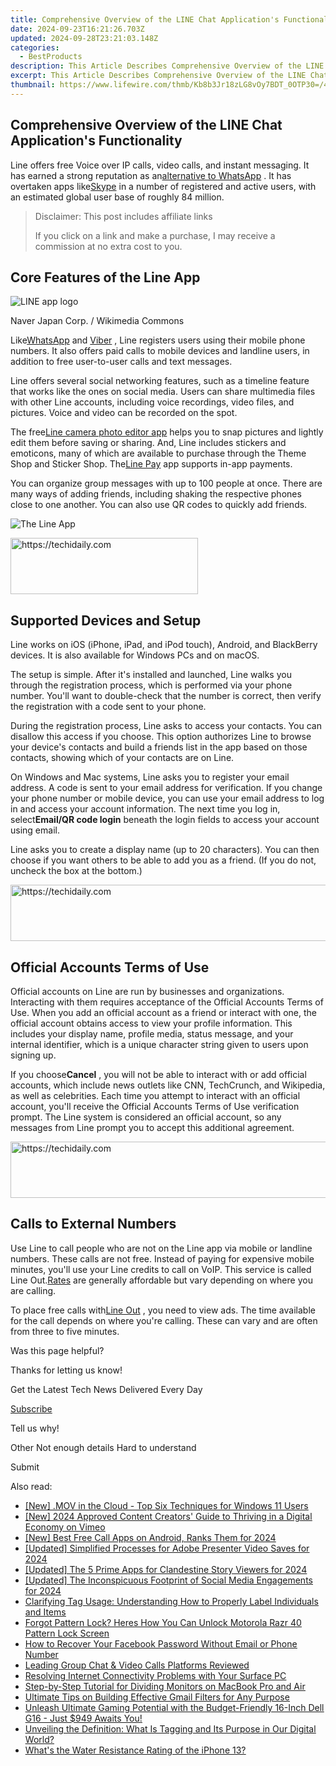 ```yaml
---
title: Comprehensive Overview of the LINE Chat Application's Functionality
date: 2024-09-23T16:21:26.703Z
updated: 2024-09-28T23:21:03.148Z
categories:
  - BestProducts
description: This Article Describes Comprehensive Overview of the LINE Chat Application's Functionality
excerpt: This Article Describes Comprehensive Overview of the LINE Chat Application's Functionality
thumbnail: https://www.lifewire.com/thmb/Kb8b3Jr18zLG8vOy7BDT_0OTP30=/400x300/filters:no_upscale():max_bytes(150000):strip_icc():format(webp)/line-app-logo-ccdacd0f7c344b3d9d4847edcb90733d.jpg
---
```


## Comprehensive Overview of the LINE Chat Application's Functionality
 Line offers free Voice over IP calls, video calls, and instant messaging. It has earned a strong reputation as an[alternative to WhatsApp](https://www.lifewire.com/line-vs-whatsapp-comparison-3426587) . It has overtaken apps like[Skype](https://www.lifewire.com/what-is-skype-3426903) in a number of registered and active users, with an estimated global user base of roughly 84 million.

>  Disclaimer: This post includes affiliate links
>
>  If you click on a link and make a purchase, I may receive a commission at no extra cost to you.
>

## Core Features of the Line App

![LINE app logo](https://www.lifewire.com/thmb/T9ZwLGRTmm3z2P4otHRuFzURwY4=/1500x0/filters:no_upscale():max_bytes(150000):strip_icc():format(webp)/line-app-logo-ccdacd0f7c344b3d9d4847edcb90733d.jpg)

 Naver Japan Corp. / Wikimedia Commons

 Like[WhatsApp](https://www.lifewire.com/what-is-whatsapp-all-about-4781062) and [Viber](https://www.lifewire.com/viber-app-review-3426625) , Line registers users using their mobile phone numbers. It also offers paid calls to mobile devices and landline users, in addition to free user-to-user calls and text messages.

 Line offers several social networking features, such as a timeline feature that works like the ones on social media. Users can share multimedia files with other Line accounts, including voice recordings, video files, and pictures. Voice and video can be recorded on the spot.

 The free[Line camera photo editor app](http://camera.line.me/) helps you to snap pictures and lightly edit them before saving or sharing. And, Line includes stickers and emoticons, many of which are available to purchase through the Theme Shop and Sticker Shop. The[Line Pay](https://pay.line.me/) app supports in-app payments.

 You can organize group messages with up to 100 people at once. There are many ways of adding friends, including shaking the respective phones close to one another. You can also use QR codes to quickly add friends.

![The Line App](https://www.lifewire.com/thmb/n5UychPYoFk77SxjumwpaNjHfZw=/1500x0/filters:no_upscale():max_bytes(150000):strip_icc():format(webp)/TheLineAppiOS-57cd24fca3574f079fdf51c33c30e672.jpg)

<!-- affiliate ads begin -->
<a href="https://aligracehair.sjv.io/c/5597632/2047361/19272" target="_top" id="2047361">
  <img src="//a.impactradius-go.com/display-ad/19272-2047361" border="0" alt="https://techidaily.com" width="300" height="90"/>
</a>
<img height="0" width="0" src="https://aligracehair.sjv.io/i/5597632/2047361/19272" style="position:absolute;visibility:hidden;" border="0" />
<!-- affiliate ads end -->

## Supported Devices and Setup

 Line works on iOS (iPhone, iPad, and iPod touch), Android, and BlackBerry devices. It is also available for Windows PCs and on macOS.

 The setup is simple. After it's installed and launched, Line walks you through the registration process, which is performed via your phone number. You'll want to double-check that the number is correct, then verify the registration with a code sent to your phone.

 During the registration process, Line asks to access your contacts. You can disallow this access if you choose. This option authorizes Line to browse your device's contacts and build a friends list in the app based on those contacts, showing which of your contacts are on Line.

 On Windows and Mac systems, Line asks you to register your email address. A code is sent to your email address for verification. If you change your phone number or mobile device, you can use your email address to log in and access your account information. The next time you log in, select**Email/QR code login** beneath the login fields to access your account using email.

 Line asks you to create a display name (up to 20 characters). You can then choose if you want others to be able to add you as a friend. (If you do not, uncheck the box at the bottom.)

<!-- affiliate ads begin -->
<a href="https://appsumo.8odi.net/c/5597632/2144279/7443" target="_top" id="2144279">
  <img src="//a.impactradius-go.com/display-ad/7443-2144279" border="0" alt="https://techidaily.com" width="728" height="90"/>
</a>
<img height="0" width="0" src="https://appsumo.8odi.net/i/5597632/2144279/7443" style="position:absolute;visibility:hidden;" border="0" />
<!-- affiliate ads end -->

## Official Accounts Terms of Use

 Official accounts on Line are run by businesses and organizations. Interacting with them requires acceptance of the Official Accounts Terms of Use. When you add an official account as a friend or interact with one, the official account obtains access to view your profile information. This includes your display name, profile media, status message, and your internal identifier, which is a unique character string given to users upon signing up.

 If you choose**Cancel** , you will not be able to interact with or add official accounts, which include news outlets like CNN, TechCrunch, and Wikipedia, as well as celebrities. Each time you attempt to interact with an official account, you'll receive the Official Accounts Terms of Use verification prompt. The Line system is considered an official account, so any messages from Line prompt you to accept this additional agreement.

<!-- affiliate ads begin -->
<a href="https://appsumo.8odi.net/c/5597632/2129740/7443" target="_top" id="2129740">
  <img src="//a.impactradius-go.com/display-ad/7443-2129740" border="0" alt="https://techidaily.com" width="728" height="90"/>
</a>
<img height="0" width="0" src="https://appsumo.8odi.net/i/5597632/2129740/7443" style="position:absolute;visibility:hidden;" border="0" />
<!-- affiliate ads end -->

## Calls to External Numbers

 Use Line to call people who are not on the Line app via mobile or landline numbers. These calls are not free. Instead of paying for expensive mobile minutes, you'll use your Line credits to call on VoIP. This service is called Line Out.[Rates](https://linecorp.com/en/pr/news/en/2023/4529) are generally affordable but vary depending on where you are calling.

 To place free calls with[Line Out](https://linecorp.com/en/pr/news/en/2023/4529) , you need to view ads. The time available for the call depends on where you're calling. These can vary and are often from three to five minutes.

Was this page helpful?

Thanks for letting us know!

 Get the Latest Tech News Delivered Every Day

[Subscribe](https://www.lifewire.com/#)

Tell us why!

 Other  Not enough details  Hard to understand

 Submit

<ins class="adsbygoogle"
     style="display:block"
     data-ad-format="autorelaxed"
     data-ad-client="ca-pub-7571918770474297"
     data-ad-slot="1223367746"></ins>

<ins class="adsbygoogle"
     style="display:block"
     data-ad-client="ca-pub-7571918770474297"
     data-ad-slot="8358498916"
     data-ad-format="auto"
     data-full-width-responsive="true"></ins>

<span class="atpl-alsoreadstyle">Also read:</span>
<div><ul>
<li><a href="https://screen-activity-recording.techidaily.com/new-mov-in-the-cloud-top-six-techniques-for-windows-11-users/"><u>[New] .MOV in the Cloud - Top Six Techniques for Windows 11 Users</u></a></li>
<li><a href="https://vimeo-videos.techidaily.com/new-2024-approved-content-creators-guide-to-thriving-in-a-digital-economy-on-vimeo/"><u>[New] 2024 Approved Content Creators' Guide to Thriving in a Digital Economy on Vimeo</u></a></li>
<li><a href="https://digital-screen-recording.techidaily.com/new-best-free-call-apps-on-android-ranks-them-for-2024/"><u>[New] Best Free Call Apps on Android, Ranks Them for 2024</u></a></li>
<li><a href="https://digital-screen-recording.techidaily.com/updated-simplified-processes-for-adobe-presenter-video-saves-for-2024/"><u>[Updated] Simplified Processes for Adobe Presenter Video Saves for 2024</u></a></li>
<li><a href="https://instagram-video-files.techidaily.com/updated-the-5-prime-apps-for-clandestine-story-viewers-for-2024/"><u>[Updated] The 5 Prime Apps for Clandestine Story Viewers for 2024</u></a></li>
<li><a href="https://fox-info.techidaily.com/updated-the-inconspicuous-footprint-of-social-media-engagements-for-2024/"><u>[Updated] The Inconspicuous Footprint of Social Media Engagements for 2024</u></a></li>
<li><a href="https://techtrends.techidaily.com/clarifying-tag-usage-understanding-how-to-properly-label-individuals-and-items/"><u>Clarifying Tag Usage: Understanding How to Properly Label Individuals and Items</u></a></li>
<li><a href="https://android-unlock.techidaily.com/forgot-pattern-lock-heres-how-you-can-unlock-motorola-razr-40-pattern-lock-screen-by-drfone-android/"><u>Forgot Pattern Lock? Heres How You Can Unlock Motorola Razr 40 Pattern Lock Screen</u></a></li>
<li><a href="https://techtrends.techidaily.com/how-to-recover-your-facebook-password-without-email-or-phone-number/"><u>How to Recover Your Facebook Password Without Email or Phone Number</u></a></li>
<li><a href="https://techtrends.techidaily.com/leading-group-chat-and-video-calls-platforms-reviewed/"><u>Leading Group Chat & Video Calls Platforms Reviewed</u></a></li>
<li><a href="https://tech-renaissance.techidaily.com/resolving-internet-connectivity-problems-with-your-surface-pc/"><u>Resolving Internet Connectivity Problems with Your Surface PC</u></a></li>
<li><a href="https://techtrends.techidaily.com/step-by-step-tutorial-for-dividing-monitors-on-macbook-pro-and-air/"><u>Step-by-Step Tutorial for Dividing Monitors on MacBook Pro and Air</u></a></li>
<li><a href="https://techtrends.techidaily.com/ultimate-tips-on-building-effective-gmail-filters-for-any-purpose/"><u>Ultimate Tips on Building Effective Gmail Filters for Any Purpose</u></a></li>
<li><a href="https://hardware-tips.techidaily.com/1723862734532-unleash-ultimate-gaming-potential-with-the-budget-friendly-16-inch-dell-g16-just-949-awaits-you/"><u>Unleash Ultimate Gaming Potential with the Budget-Friendly 16-Inch Dell G16 - Just $949 Awaits You!</u></a></li>
<li><a href="https://techtrends.techidaily.com/unveiling-the-definition-what-is-tagging-and-its-purpose-in-our-digital-world/"><u>Unveiling the Definition: What Is Tagging and Its Purpose in Our Digital World?</u></a></li>
<li><a href="https://techtrends.techidaily.com/whats-the-water-resistance-rating-of-the-iphone-13/"><u>What's the Water Resistance Rating of the iPhone 13?</u></a></li>
</ul></div>

